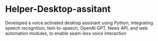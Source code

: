 # Helper-Desktop-assitant
Developed a voice activated desktop assistant  using Python, integrating speech recognition, text-to-speech, OpenAI GPT, News API, and web automation modules, to enable seam-less voice interaction
